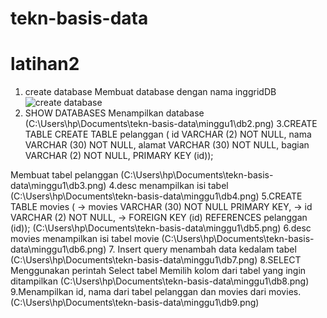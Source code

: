 # tekn-basis-data
# latihan2
1. create database 
Membuat database dengan nama inggridDB
![create database](C:\Users\hp\Documents\tekn-basis-data\minggu1\db1.png)
2. SHOW DATABASES
Menampilkan database
(C:\Users\hp\Documents\tekn-basis-data\minggu1\db2.png)
3.CREATE TABLE
CREATE TABLE pelanggan (
   id VARCHAR (2) NOT NULL,
   nama VARCHAR (30) NOT NULL,
   alamat VARCHAR (30) NOT NULL,
   bagian VARCHAR (2) NOT NULL,
   PRIMARY KEY (id));

Membuat tabel pelanggan 
(C:\Users\hp\Documents\tekn-basis-data\minggu1\db3.png)
4.desc
menampilkan isi tabel
(C:\Users\hp\Documents\tekn-basis-data\minggu1\db4.png)
5.CREATE TABLE movies (
    -> movies VARCHAR (30) NOT NULL PRIMARY KEY,
    -> id VARCHAR (2) NOT NULL,
    -> FOREIGN KEY (id) REFERENCES pelanggan (id));
    (C:\Users\hp\Documents\tekn-basis-data\minggu1\db5.png)
6.desc movies
menampilkan isi tabel movie
(C:\Users\hp\Documents\tekn-basis-data\minggu1\db6.png)
7.	Insert query
menambah data kedalam tabel
(C:\Users\hp\Documents\tekn-basis-data\minggu1\db7.png)
8.SELECT
Menggunakan perintah Select tabel
Memilih kolom dari tabel yang ingin ditampilkan
(C:\Users\hp\Documents\tekn-basis-data\minggu1\db8.png)
9.Menampilkan id, nama dari tabel pelanggan dan movies dari movies.
(C:\Users\hp\Documents\tekn-basis-data\minggu1\db9.png)

